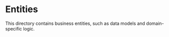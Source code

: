 # Entities

This directory contains business entities, such as data models and domain-specific logic.
